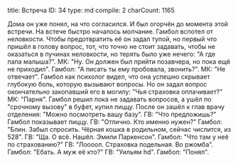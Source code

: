 title:          Встреча
ID:             34
type:           md
compile:        2
charCount:      1165


Дома он уже понял, на что согласился. И был огорчён до момента этой встречи. На встече быстро началось молчание. Гамбол вспотел от неловкости. Чтобы предотвратить её он задал тупой, но первый что пришёл в голову вопрос, тот, что точно не стоит задавать, чтобы не оказаться в пучинах неловкости, но терять было уже нечего: "А где папа малыша?".
МК: "Ну. Он должен был прийти позавчера, но пока ещё не приходил".
Гамбол: "А писать ты ему пробовала, звонить?".
МК: "Не отвечает".
Гамбол как психолог видел, что она успешно скрывает глубокую боль, которую вызывают вопросы. Но он задал вопрос окончательно закопавший его в могилу: "Чья страховка оплачивает?"
МК: "Парня".
Гамбол решил пока не задавать вопросов, а ушёл по "срочному вызову" в буфет, купил пиццу. После он зашёл к глав врачу отделения: "Можно посмотреть вашу базу".
ГВ: "Что предложишь?"
Гамбол показывает пиццу.
ГВ: "Отлично. Кто именно нужен?"
Гамбол: "Блин. Забыл спросить. Чёрная кошка в родильном, сейчас числится, из 528".
ГВ: "Ща. О всё. Нашёл. Эмили Паркенсон".
Гамбол: "Что там у неё по страхованию?"
ГВ: "Лоооол. Страховка подельная. Во ржомба".
Гамбол: "Ебать. А муж её кто?"
ГВ: "Уильям hd".
Гамбол: "Понял".
